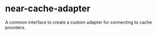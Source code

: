 # near-cache-adapter

A common interface to create a custom adapter for connecting to cache providers.


